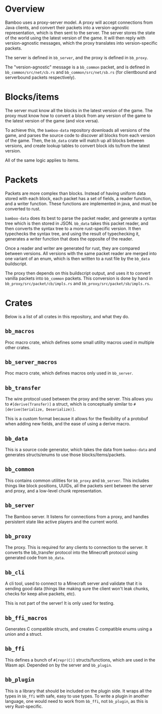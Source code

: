 # Overview

Bamboo uses a proxy-server model. A proxy will accept connections from Java clients, and convert
their packets into a version-agnostic representation, which is then sent to the server. The server
stores the state of the world using the latest version of the game. It will then reply with
version-agnostic messages, which the proxy translates into version-specific packets.

The server is defined in `bb_server`, and the proxy is defined in `bb_proxy`.

The "version-agnostic" message is a `bb_common` packet, and is defined in `bb_common/src/net/cb.rs`
and `bb_common/src/net/sb.rs` (for clientbound and serverbound packets respectively).

# Blocks/items

The server must know all the blocks in the latest version of the game. The proxy must know how to
convert a block from any version of the game to the latest version of the game (and vice versa).

To achieve this, the `bamboo-data` repository downloads all versions of the game, and parses the
source code to discover all blocks from each version of the game. Then, the `bb_data` crate will
match up all blocks between versions, and create lookup tables to convert block ids to/from the
latest version.

All of the same logic applies to items.

# Packets

Packets are more complex than blocks. Instead of having uniform data stored with each block, each
packet has a set of fields, a reader function, and a writer function. These functions are
implemented in java, and must be converted to rust.

`bamboo-data` does its best to parse the packet reader, and generate a syntax tree which is then
stored in JSON. `bb_data` takes this packet reader, and then converts the syntax tree to a more
rust-specific version. It then typechecks the syntax tree, and using the result of typechecking it,
generates a writer function that does the opposite of the reader.

Once a reader and writer are generated for rust, they are compared between versions. All versions
with the same packet reader are merged into one variant of an enum, which is then written to a rust
file by the `bb_data` buildscript.

The proxy then depends on this buildscript output, and uses it to convert vanilla packets into
`bb_common` packets. This conversion is done by hand in `bb_proxy/src/packet/cb/impls.rs` and
`bb_proxy/src/packet/sb/impls.rs`.

# Crates

Below is a list of all crates in this repository, and what they do.

## `bb_macros`

Proc macro crate, which defines some small utility macros used in multiple other crates.

## `bb_server_macros`

Proc macro crate, which defines macros only used in `bb_server`.

## `bb_transfer`

The wire protocol used between the proxy and the server. This allows you to `#[derive(Transfer)]` a
struct, which is conceptually similar to `#[derive(Serialize, Deserialize)]`.

This is a custom format because it allows for the flexibility of a protobuf when adding new fields,
and the ease of using a derive macro.

## `bb_data`

This is a source code generator, which takes the data from `bamboo-data` and generates structs/enums
to use those blocks/items/packets.

## `bb_common`

This contains common utilities for `bb_proxy` and `bb_server`. This includes things like block
positions, UUIDs, all the packets sent between the server and proxy, and a low-level chunk
representation.

## `bb_server`

The Bamboo server. It listens for connections from a proxy, and handles persistent state like active
players and the current world.

## `bb_proxy`

The proxy. This is required for any clients to connection to the server. It converts the bb_transfer
protocol into the Minecraft protocol using generated code from `bb_data`.

## `bb_cli`

A cli tool, used to connect to a Minecraft server and validate that it is sending good data (things
like making sure the client won't leak chunks, checks for keep alive packets, etc).

This is not part of the server! It is only used for testing.

## `bb_ffi_macros`
  
Generates C compatible structs, and creates C compatible enums using a union and a struct.

## `bb_ffi`

This defines a bunch of ``#[repr(C)]`` structs/functions, which are used in the Wasm api. Depended
on by the server and `bb_plugin`.

## `bb_plugin`

This is a library that should be included on the plugin side. It wraps all the types in `bb_ffi`
with safe, easy to use types. To write a plugin in another language, one would need to work from
`bb_ffi`, not `bb_plugin`, as this is very Rust-specific.

